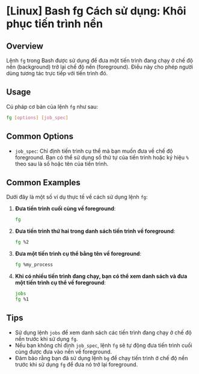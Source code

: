 # [Linux] Bash fg Cách sử dụng: Khôi phục tiến trình nền

## Overview
Lệnh `fg` trong Bash được sử dụng để đưa một tiến trình đang chạy ở chế độ nền (background) trở lại chế độ nền (foreground). Điều này cho phép người dùng tương tác trực tiếp với tiến trình đó.

## Usage
Cú pháp cơ bản của lệnh `fg` như sau:

```bash
fg [options] [job_spec]
```

## Common Options
- `job_spec`: Chỉ định tiến trình cụ thể mà bạn muốn đưa về chế độ foreground. Bạn có thể sử dụng số thứ tự của tiến trình hoặc ký hiệu `%` theo sau là số hoặc tên của tiến trình.

## Common Examples
Dưới đây là một số ví dụ thực tế về cách sử dụng lệnh `fg`:

1. **Đưa tiến trình cuối cùng về foreground**:
   ```bash
   fg
   ```

2. **Đưa tiến trình thứ hai trong danh sách tiến trình về foreground**:
   ```bash
   fg %2
   ```

3. **Đưa một tiến trình cụ thể bằng tên về foreground**:
   ```bash
   fg %my_process
   ```

4. **Khi có nhiều tiến trình đang chạy, bạn có thể xem danh sách và đưa một tiến trình cụ thể về foreground**:
   ```bash
   jobs
   fg %1
   ```

## Tips
- Sử dụng lệnh `jobs` để xem danh sách các tiến trình đang chạy ở chế độ nền trước khi sử dụng `fg`.
- Nếu bạn không chỉ định `job_spec`, lệnh `fg` sẽ tự động đưa tiến trình cuối cùng được đưa vào nền về foreground.
- Đảm bảo rằng bạn đã sử dụng lệnh `bg` để chạy tiến trình ở chế độ nền trước khi sử dụng `fg` để đưa nó trở lại foreground.